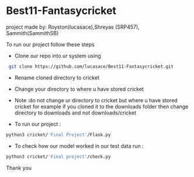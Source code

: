# Best11-Fantasycricket

project made by: Royston(lucasace),Shreyas (SRP457), Sammith(SammithSB)



To run our project follow these steps


* Clone our repo into ur system using 
 ```bash
  git clone https://github.com/lucasace/Best11-Fantasycricket.git
  ```
 * Rename cloned directory to cricket

* Change your directory to where u have stored cricket
 * Note :do not change ur directory to cricket but where u have stored cricket 
          for example if you cloned it to the downloads folder then change directory to downloads and not downloads/cricket
          
* To run our project : 
```bash
python3 cricket/'Final Project'/Flask.py
```
* To check how our model worked in our test data run : 
```bash
python3 cricket/'Final project'/check.py 
```

Thank you
